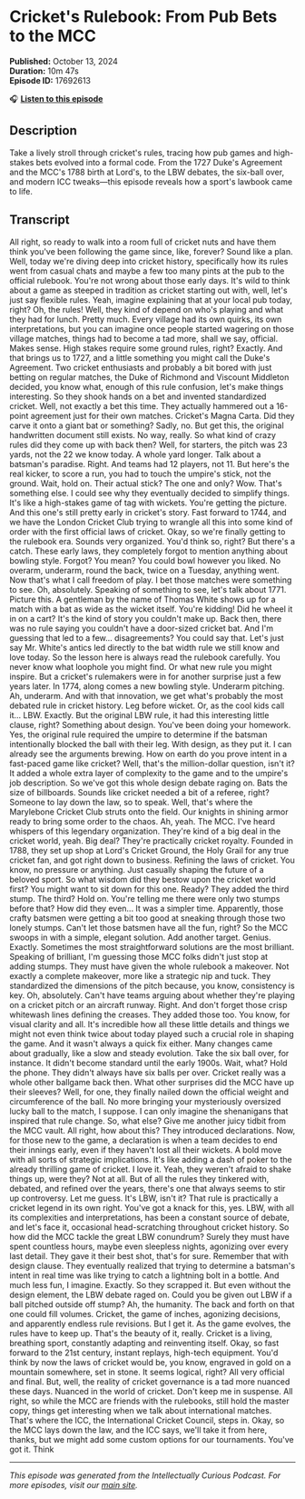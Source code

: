 # Cricket's Rulebook: From Pub Bets to the MCC

**Published:** October 13, 2024  
**Duration:** 10m 47s  
**Episode ID:** 17692613

🎧 **[Listen to this episode](https://intellectuallycurious.buzzsprout.com/2529712/episodes/17692613-cricket's-rulebook-from-pub-bets-to-the-mcc)**

## Description

Take a lively stroll through cricket's rules, tracing how pub games and high-stakes bets evolved into a formal code. From the 1727 Duke's Agreement and the MCC's 1788 birth at Lord's, to the LBW debates, the six-ball over, and modern ICC tweaks—this episode reveals how a sport's lawbook came to life.

## Transcript

All right, so ready to walk into a room full of cricket nuts and have them think you've been following the game since, like, forever? Sound like a plan. Well, today we're diving deep into cricket history, specifically how its rules went from casual chats and maybe a few too many pints at the pub to the official rulebook. You're not wrong about those early days. It's wild to think about a game as steeped in tradition as cricket starting out with, well, let's just say flexible rules. Yeah, imagine explaining that at your local pub today, right? Oh, the rules! Well, they kind of depend on who's playing and what they had for lunch. Pretty much. Every village had its own quirks, its own interpretations, but you can imagine once people started wagering on those village matches, things had to become a tad more, shall we say, official. Makes sense. High stakes require some ground rules, right? Exactly. And that brings us to 1727, and a little something you might call the Duke's Agreement. Two cricket enthusiasts and probably a bit bored with just betting on regular matches, the Duke of Richmond and Viscount Middleton decided, you know what, enough of this rule confusion, let's make things interesting. So they shook hands on a bet and invented standardized cricket. Well, not exactly a bet this time. They actually hammered out a 16-point agreement just for their own matches. Cricket's Magna Carta. Did they carve it onto a giant bat or something? Sadly, no. But get this, the original handwritten document still exists. No way, really. So what kind of crazy rules did they come up with back then? Well, for starters, the pitch was 23 yards, not the 22 we know today. A whole yard longer. Talk about a batsman's paradise. Right. And teams had 12 players, not 11. But here's the real kicker, to score a run, you had to touch the umpire's stick, not the ground. Wait, hold on. Their actual stick? The one and only? Wow. That's something else. I could see why they eventually decided to simplify things. It's like a high-stakes game of tag with wickets. You're getting the picture. And this one's still pretty early in cricket's story. Fast forward to 1744, and we have the London Cricket Club trying to wrangle all this into some kind of order with the first official laws of cricket. Okay, so we're finally getting to the rulebook era. Sounds very organized. You'd think so, right? But there's a catch. These early laws, they completely forgot to mention anything about bowling style. Forgot? You mean? You could bowl however you liked. No overarm, underarm, round the back, twice on a Tuesday, anything went. Now that's what I call freedom of play. I bet those matches were something to see. Oh, absolutely. Speaking of something to see, let's talk about 1771. Picture this. A gentleman by the name of Thomas White shows up for a match with a bat as wide as the wicket itself. You're kidding! Did he wheel it in on a cart? It's the kind of story you couldn't make up. Back then, there was no rule saying you couldn't have a door-sized cricket bat. And I'm guessing that led to a few... disagreements? You could say that. Let's just say Mr. White's antics led directly to the bat width rule we still know and love today. So the lesson here is always read the rulebook carefully. You never know what loophole you might find. Or what new rule you might inspire. But a cricket's rulemakers were in for another surprise just a few years later. In 1774, along comes a new bowling style. Underarm pitching. Ah, underarm. And with that innovation, we get what's probably the most debated rule in cricket history. Leg before wicket. Or, as the cool kids call it... LBW. Exactly. But the original LBW rule, it had this interesting little clause, right? Something about design. You've been doing your homework. Yes, the original rule required the umpire to determine if the batsman intentionally blocked the ball with their leg. With design, as they put it. I can already see the arguments brewing. How on earth do you prove intent in a fast-paced game like cricket? Well, that's the million-dollar question, isn't it? It added a whole extra layer of complexity to the game and to the umpire's job description. So we've got this whole design debate raging on. Bats the size of billboards. Sounds like cricket needed a bit of a referee, right? Someone to lay down the law, so to speak. Well, that's where the Marylebone Cricket Club struts onto the field. Our knights in shining armor ready to bring some order to the chaos. Ah, yeah. The MCC. I've heard whispers of this legendary organization. They're kind of a big deal in the cricket world, yeah. Big deal? They're practically cricket royalty. Founded in 1788, they set up shop at Lord's Cricket Ground, the Holy Grail for any true cricket fan, and got right down to business. Refining the laws of cricket. You know, no pressure or anything. Just casually shaping the future of a beloved sport. So what wisdom did they bestow upon the cricket world first? You might want to sit down for this one. Ready? They added the third stump. The third? Hold on. You're telling me there were only two stumps before that? How did they even... It was a simpler time. Apparently, those crafty batsmen were getting a bit too good at sneaking through those two lonely stumps. Can't let those batsmen have all the fun, right? So the MCC swoops in with a simple, elegant solution. Add another target. Genius. Exactly. Sometimes the most straightforward solutions are the most brilliant. Speaking of brilliant, I'm guessing those MCC folks didn't just stop at adding stumps. They must have given the whole rulebook a makeover. Not exactly a complete makeover, more like a strategic nip and tuck. They standardized the dimensions of the pitch because, you know, consistency is key. Oh, absolutely. Can't have teams arguing about whether they're playing on a cricket pitch or an aircraft runway. Right. And don't forget those crisp whitewash lines defining the creases. They added those too. You know, for visual clarity and all. It's incredible how all these little details and things we might not even think twice about today played such a crucial role in shaping the game. And it wasn't always a quick fix either. Many changes came about gradually, like a slow and steady evolution. Take the six ball over, for instance. It didn't become standard until the early 1900s. Wait, what? Hold the phone. They didn't always have six balls per over. Cricket really was a whole other ballgame back then. What other surprises did the MCC have up their sleeves? Well, for one, they finally nailed down the official weight and circumference of the ball. No more bringing your mysteriously oversized lucky ball to the match, I suppose. I can only imagine the shenanigans that inspired that rule change. So, what else? Give me another juicy tidbit from the MCC vault. All right, how about this? They introduced declarations. Now, for those new to the game, a declaration is when a team decides to end their innings early, even if they haven't lost all their wickets. A bold move with all sorts of strategic implications. It's like adding a dash of poker to the already thrilling game of cricket. I love it. Yeah, they weren't afraid to shake things up, were they? Not at all. But of all the rules they tinkered with, debated, and refined over the years, there's one that always seems to stir up controversy. Let me guess. It's LBW, isn't it? That rule is practically a cricket legend in its own right. You've got a knack for this, yes. LBW, with all its complexities and interpretations, has been a constant source of debate, and let's face it, occasional head-scratching throughout cricket history. So how did the MCC tackle the great LBW conundrum? Surely they must have spent countless hours, maybe even sleepless nights, agonizing over every last detail. They gave it their best shot, that's for sure. Remember that with design clause. They eventually realized that trying to determine a batsman's intent in real time was like trying to catch a lightning bolt in a bottle. And much less fun, I imagine. Exactly. So they scrapped it. But even without the design element, the LBW debate raged on. Could you be given out LBW if a ball pitched outside off stump? Ah, the humanity. The back and forth on that one could fill volumes. Cricket, the game of inches, agonizing decisions, and apparently endless rule revisions. But I get it. As the game evolves, the rules have to keep up. That's the beauty of it, really. Cricket is a living, breathing sport, constantly adapting and reinventing itself. Okay, so fast forward to the 21st century, instant replays, high-tech equipment. You'd think by now the laws of cricket would be, you know, engraved in gold on a mountain somewhere, set in stone. It seems logical, right? All very official and final. But, well, the reality of cricket governance is a tad more nuanced these days. Nuanced in the world of cricket. Don't keep me in suspense. All right, so while the MCC are friends with the rulebooks, still hold the master copy, things get interesting when we talk about international matches. That's where the ICC, the International Cricket Council, steps in. Okay, so the MCC lays down the law, and the ICC says, we'll take it from here, thanks, but we might add some custom options for our tournaments. You've got it. Think

---
*This episode was generated from the Intellectually Curious Podcast. For more episodes, visit our [main site](https://intellectuallycurious.buzzsprout.com).*
